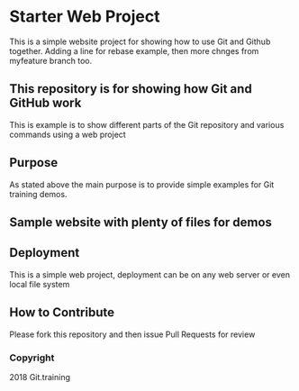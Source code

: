 # Starter Web Project

This is a simple website project for
showing how to use Git and Github together.
Adding a line for rebase example, then
more chnges from myfeature branch too.

## This repository is for showing how Git and GitHub work

This is example is to show different parts
of the Git repository and various commands using
a web project

## Purpose

As stated above the main purpose is to provide 
simple examples for Git training demos.

## Sample website with plenty of files for demos

## Deployment

This is a simple web project, deployment can be on any 
web server or even local file system

## How to Contribute

Please fork this repository and then issue Pull Requests for review
### Copyright

2018 Git.training
